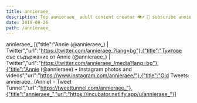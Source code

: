 ```yaml
---
title: annieraee_
description: Top annieraee_ adult content creator 👁♐️ 👑 subscribe annieraee_ to my porn site below IG annieraee_
date: 2019-08-26
path: /annieraee_
---
```


annieraee_
[{"title":"Annie (@annieraee_) | Twitter","url":"https://twitter.com/annieraee_?lang=bg"},{"title":"Туитове със съдържание от Annie (@annieraee_) | Twitter","url":"https://twitter.com/annieraee_/media?lang=bg"},{"title":"Annie (@annieraee) • Instagram photos and videos","url":"https://www.instagram.com/annieraee/"},{"title":"Old Tweets: annieraee_ (Annie) - Tweet Tunnel","url":"https://tweettunnel.com/annieraee_"},{"title":"annieraee_","url":"https://incubator.netlify.app/u/annieraee_"}]

